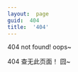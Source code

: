 ```yaml
---
layout:  page
guid:  404
title:  '404'
---
```

<div>
	<p>404 not found! oops~</p>
	<p>404 查无此页面！ 囧~</p>
</div>